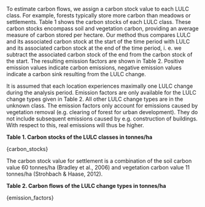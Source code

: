 To estimate carbon flows, we assign a carbon stock value to each LULC class. For example, forests typically store more carbon than meadows or settlements.
Table 1 shows the carbon stocks of each LULC class.
These carbon stocks encompass soil and vegetation carbon, providing an average measure of carbon stored per hectare.
Our method thus compares LULC and its associated carbon stock at the start of the time period with LULC and its associated carbon stock at the end of the time period, i. e. we subtract the associated carbon stock of the end from the carbon stock of the start.
The resulting emission factors are shown in Table 2.
Positive emission values indicate carbon emissions, negative emission values indicate a carbon sink resulting from the LULC change.

It is assumed that each location experiences maximally one LULC change during the analysis period.
Emission factors are only available for the LULC change types given in Table 2.
All other LULC change types are in the unknown class.
The emission factors only account for emissions caused by vegetation removal (e.g. clearing of forest for urban development).
They do not include subsequent emissions caused by e.g. construction of buildings.
With respect to this, real emissions will thus be higher.

**Table 1. Carbon stocks of the LULC classes in tonnes/ha**

{carbon_stocks}

The carbon stock value for settlement is a combination of the soil carbon value 60 tonnes/ha (Bradley et al., 2006) and vegetation carbon value 11 tonnes/ha (Strohbach & Haase, 2012).

**Table 2. Carbon flows of the LULC change types in tonnes/ha**

{emission_factors}